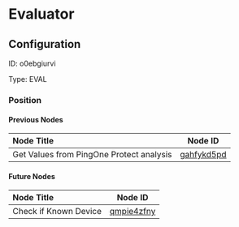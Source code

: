 # Evaluator
## Configuration
ID:  o0ebgiurvi

Type: EVAL 








### Position

#### Previous Nodes
| Node Title | Node ID |
| :------------- | ------------ |
| Get Values from PingOne Protect analysis | [gahfykd5pd](./gahfykd5pd.md) | 
 
 #### Future Nodes
| Node Title | Node ID |
| :------------- | ------------ |
| Check if Known Device |[qmpie4zfny](./qmpie4zfny.md) | 